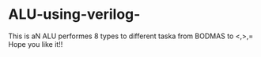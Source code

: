# ALU-using-verilog-
This is aN ALU performes 8 types to different taska from BODMAS to <,>,=
Hope you like it!!

